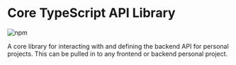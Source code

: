 # Core TypeScript API Library

![npm](https://img.shields.io/npm/v/%40aneuhold%2Fcore-ts-api-lib)

A core library for interacting with and defining the backend API for personal projects. This can be pulled in to any frontend or backend personal project.
